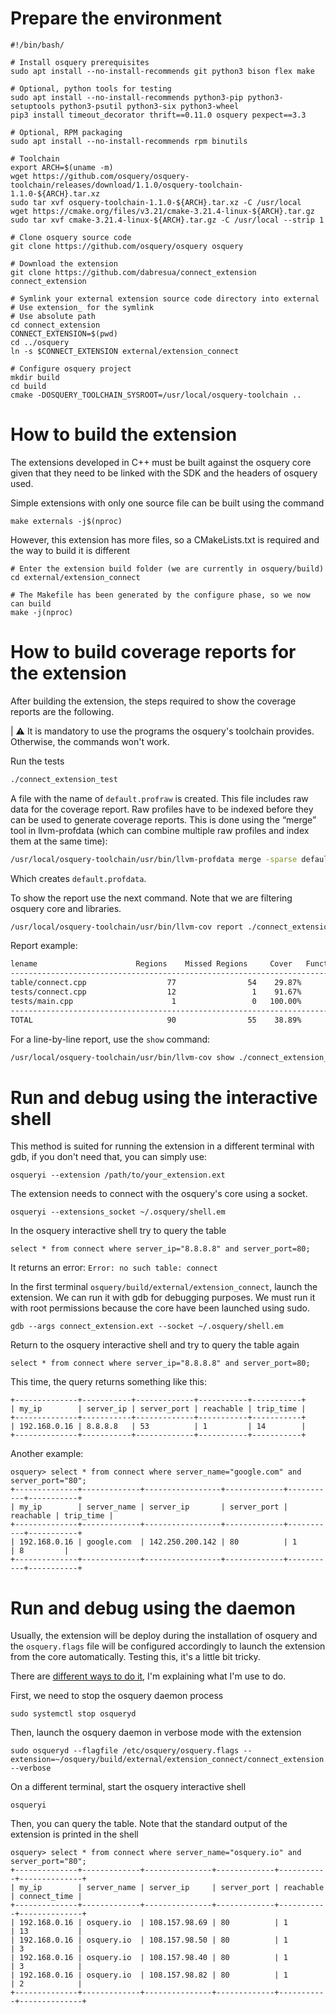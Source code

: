 # Prepare the environment

```
#!/bin/bash/

# Install osquery prerequisites
sudo apt install --no-install-recommends git python3 bison flex make

# Optional, python tools for testing
sudo apt install --no-install-recommends python3-pip python3-setuptools python3-psutil python3-six python3-wheel
pip3 install timeout_decorator thrift==0.11.0 osquery pexpect==3.3

# Optional, RPM packaging
sudo apt install --no-install-recommends rpm binutils

# Toolchain
export ARCH=$(uname -m)
wget https://github.com/osquery/osquery-toolchain/releases/download/1.1.0/osquery-toolchain-1.1.0-${ARCH}.tar.xz
sudo tar xvf osquery-toolchain-1.1.0-${ARCH}.tar.xz -C /usr/local
wget https://cmake.org/files/v3.21/cmake-3.21.4-linux-${ARCH}.tar.gz
sudo tar xvf cmake-3.21.4-linux-${ARCH}.tar.gz -C /usr/local --strip 1

# Clone osquery source code
git clone https://github.com/osquery/osquery osquery

# Download the extension
git clone https://github.com/dabresua/connect_extension connect_extension

# Symlink your external extension source code directory into external
# Use extension_ for the symlink
# Use absolute path
cd connect_extension
CONNECT_EXTENSION=$(pwd)
cd ../osquery
ln -s $CONNECT_EXTENSION external/extension_connect

# Configure osquery project
mkdir build
cd build
cmake -DOSQUERY_TOOLCHAIN_SYSROOT=/usr/local/osquery-toolchain ..
```

# How to build the extension

The extensions developed in C++ must be built against the osquery core given that they need to be linked with the SDK and the headers of osquery used.

Simple extensions with only one source file can be built using the command
```
make externals -j$(nproc)
```

However, this extension has more files, so a CMakeLists.txt is required and the way to build it is different

```
# Enter the extension build folder (we are currently in osquery/build)
cd external/extension_connect

# The Makefile has been generated by the configure phase, so we now can build
make -j(nproc)
```

# How to build coverage reports for the extension

After building the extension, the steps required to show the coverage reports are the following.

| ⚠ It is mandatory to use the programs the osquery's toolchain provides. Otherwise, the commands won't work.

Run the tests

```bash
./connect_extension_test
```

A file with the name of `default.profraw` is created. This file includes raw data for the coverage report.
Raw profiles have to be indexed before they can be used to generate coverage reports. This is done using the “merge” tool in llvm-profdata (which can combine multiple raw profiles and index them at the same time):

```bash
/usr/local/osquery-toolchain/usr/bin/llvm-profdata merge -sparse default.profraw -o default.profdata
```

Which creates `default.profdata`.

To show the report use the next command. Note that we are filtering osquery core and libraries.

```bash
/usr/local/osquery-toolchain/usr/bin/llvm-cov report ./connect_extension_test -instr-profile=default.profdata --ignore-filename-regex="ns_osquery*|libraries"
```

Report example:

```bash
lename                      Regions    Missed Regions     Cover   Functions  Missed Functions  Executed       Lines      Missed Lines     Cover
-------------------------------------------------------------------------------------------------------------------------------------------------------------------------------------------
table/connect.cpp                  77                54    29.87%           7                 3    57.14%         207               134    35.27%
tests/connect.cpp                  12                 1    91.67%           5                 1    80.00%          29                 1    96.55%
tests/main.cpp                      1                 0   100.00%           1                 0   100.00%          13                 0   100.00%
-------------------------------------------------------------------------------------------------------------------------------------------------------------------------------------------
TOTAL                              90                55    38.89%          13                 4    69.23%         249               135    45.78%
```

For a line-by-line report, use the `show` command:

```bash
/usr/local/osquery-toolchain/usr/bin/llvm-cov show ./connect_extension_test -instr-profile=default.profdata --ignore-filename-regex="ns_osquery*|libraries"
```

# Run and debug using the interactive shell

This method is suited for running the extension in a different terminal with gdb, if you don't need that, you can simply use:

```
osqueryi --extension /path/to/your_extension.ext
```

The extension needs to connect with the osquery's core using a socket.

```
osqueryi --extensions_socket ~/.osquery/shell.em
```

In the osquery interactive shell try to query the table
```
select * from connect where server_ip="8.8.8.8" and server_port=80;
```

It returns an error: `Error: no such table: connect`

In the first terminal `osquery/build/external/extension_connect`, launch the extension. We can run it with gdb for debugging purposes.
We must run it with root permissions because the core have been launched using sudo.

```
gdb --args connect_extension.ext --socket ~/.osquery/shell.em
```

Return to the osquery interactive shell and try to query the table again
```
select * from connect where server_ip="8.8.8.8" and server_port=80;
```

This time, the query returns something like this:
```
+--------------+-----------+-------------+-----------+-----------+
| my_ip        | server_ip | server_port | reachable | trip_time |
+--------------+-----------+-------------+-----------+-----------+
| 192.168.0.16 | 8.8.8.8   | 53          | 1         | 14        |
+--------------+-----------+-------------+-----------+-----------+
```

Another example:

```
osquery> select * from connect where server_name="google.com" and server_port="80";
+--------------+-------------+-----------------+-------------+-----------+-----------+
| my_ip        | server_name | server_ip       | server_port | reachable | trip_time |
+--------------+-------------+-----------------+-------------+-----------+-----------+
| 192.168.0.16 | google.com  | 142.250.200.142 | 80          | 1         | 8         |
+--------------+-------------+-----------------+-------------+-----------+-----------+
```

# Run and debug using the daemon

Usually, the extension will be deploy during the installation of osquery and the `osquery.flags` file will be configured accordingly to launch the extension from the core automatically. Testing this, it's a little bit tricky.

There are [different ways to do it](https://osquery.readthedocs.io/en/stable/deployment/extensions/), I'm explaining what I'm use to do.

First, we need to stop the osquery daemon process

```
sudo systemctl stop osqueryd
```

Then, launch the osquery daemon in verbose mode with the extension

```
sudo osqueryd --flagfile /etc/osquery/osquery.flags --extension=~/osquery/build/external/extension_connect/connect_extension.ext --verbose
```

On a different terminal, start the osquery interactive shell

```
osqueryi
```
Then, you can query the table. Note that the standard output of the extension is printed in the shell

```
osquery> select * from connect where server_name="osquery.io" and server_port="80";
+--------------+-------------+---------------+-------------+-----------+--------------+
| my_ip        | server_name | server_ip     | server_port | reachable | connect_time |
+--------------+-------------+---------------+-------------+-----------+--------------+
| 192.168.0.16 | osquery.io  | 108.157.98.69 | 80          | 1         | 13           |
| 192.168.0.16 | osquery.io  | 108.157.98.50 | 80          | 1         | 3            |
| 192.168.0.16 | osquery.io  | 108.157.98.40 | 80          | 1         | 3            |
| 192.168.0.16 | osquery.io  | 108.157.98.82 | 80          | 1         | 2            |
+--------------+-------------+---------------+-------------+-----------+--------------+
```